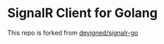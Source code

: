 # SignalR Client for Golang
This repo is forked from [devigned/signalr-go](https://github.com/devigned/signalr-go)

